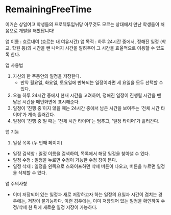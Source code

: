 # RemainingFreeTime
이거슨 상일여고 학생들의 프로젝투입뉘당
아무것도 모르는 상태에서 만난 학생들이 처음으로 개발을 해봤답니다!

앱 이름 : 흐르내여 (흐르는 내 여유시간)
앱 목적 : 하루 24시간 중에서, 정해진 일정 (학교, 학원 등)의 시간을 뺀 나머지 시간을 알려주어
         그 시간을 효율적으로 이용할 수 있도록 한다.

앱 사용법
1. 자신의 한 주동안의 일정을 저장한다.
   - 만약 월요일, 화요일, 토요일에 반복되는 일정이라면 세 요일을 모두 선택할 수 있다.
2. 오늘 하루 24시간 중에서 현재 시간을 고려하여, 정해진 일정이 진행될 시간을 뺀 남은 시간을 메인화면에 표시해준다.
3. 일정이 '진행 중'이지 않을 때는 24시간 중에서 남은 시간을 보여주는 '전체 시간 타이머'가 계속 흘러간다.
4. 일정이 '진행 중'일 때는 '전체 시간 타이머'는 멈추고, '일정 타이머'가 흘러간다.

앱 기능
1) 일정 목록 (두 번째 페이지)
  - 일정 검색창 : 일정 이름을 검색하여, 목록에서 해당 일정을 찾아낼 수 있다.
  - 일정 수정 : 일정을 누르면 수정이 가능한 수정 창이 뜬다.
  - 일정 삭제 : 일정을 왼쪽으로 스와이프하면 삭제 버튼이 나오고, 버튼을 누르면 일정을 삭제할 수 있다.
  
앱 주의사항
- 이미 저장되어 있는 일정과 새로 저장하고자 하는 일정의 요일과 시간이 겹치는 경우에는, 저장이 불가능하다.
  이런 경우에는, 이미 저장되어 있는 일정을 확인하여 수정/삭제 한 뒤에 새로운 일정 저장이 가능하다.
